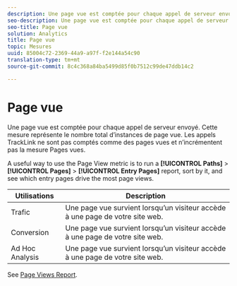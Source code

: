 ```yaml
---
description: Une page vue est comptée pour chaque appel de serveur envoyé. Cette mesure représente le nombre total d’instances de page vue. Les appels TrackLink ne sont pas comptés comme des pages vues et n’incrémentent pas la mesure Pages vues.
seo-description: Une page vue est comptée pour chaque appel de serveur envoyé. Cette mesure représente le nombre total d’instances de page vue. Les appels TrackLink ne sont pas comptés comme des pages vues et n’incrémentent pas la mesure Pages vues.
seo-title: Page vue
solution: Analytics
title: Page vue
topic: Mesures
uuid: 85004c72-2369-44a9-a97f-f2e144a54c90
translation-type: tm+mt
source-git-commit: 8c4c368a84ba5499d85f0b7512c99de47ddb14c2

---
```



# Page vue

Une page vue est comptée pour chaque appel de serveur envoyé. Cette mesure représente le nombre total d’instances de page vue. Les appels TrackLink ne sont pas comptés comme des pages vues et n’incrémentent pas la mesure Pages vues.

A useful way to use the Page View metric is to run a **[!UICONTROL Paths]** &gt; **[!UICONTROL Pages]** &gt; **[!UICONTROL Entry Pages]** report, sort by it, and see which entry pages drive the most page views.

| Utilisations | Description |
|---|---|
| Trafic | Une page vue survient lorsqu’un visiteur accède à une page de votre site web. |
| Conversion | Une page vue survient lorsqu’un visiteur accède à une page de votre site web. |
| Ad Hoc Analysis | Une page vue survient lorsqu’un visiteur accède à une page de votre site web. |

See [Page Views Report](/help/components/c-variables/dimensionslist/reports-page-views.md).
